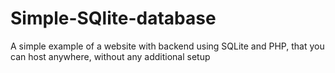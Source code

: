 # Simple-SQlite-database
A simple example of a website with backend using SQLite and PHP, that you can host anywhere, without any additional setup
